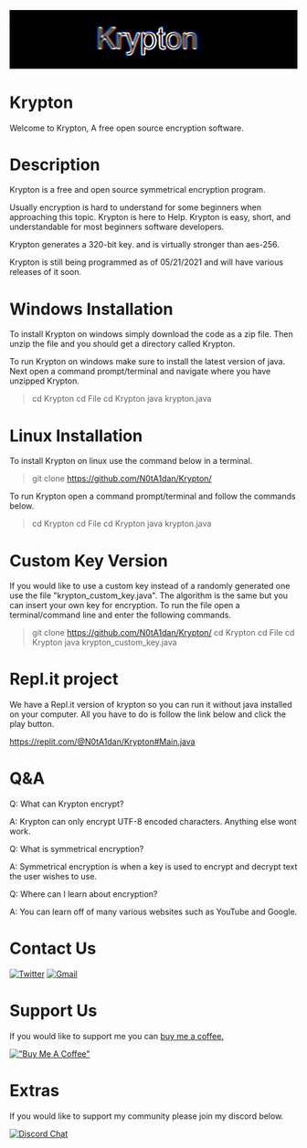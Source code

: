 ![Screenshot](/logo/Krypton.jpg)
# Krypton

Welcome to Krypton, A free open source encryption software.

# Description

Krypton is a free and open source symmetrical encryption program.

Usually encryption is hard to understand for some beginners when approaching this topic. Krypton is here to Help. 
Krypton is easy, short, and understandable for most beginners software developers. 

Krypton generates a 320-bit key. and is virtually stronger than aes-256.

Krypton is still being programmed as of 05/21/2021 and will have various releases of it soon.

# Windows Installation 

To install Krypton on windows simply download the code as a zip file. Then unzip the file and you should get a directory called Krypton.

To run Krypton on windows make sure to install the latest version of java. Next open a command prompt/terminal and navigate where you have unzipped Krypton.

> cd Krypton
> cd File
> cd Krypton
> java krypton.java

# Linux Installation

To install Krypton on linux use the command below in a terminal.

> git clone https://github.com/N0tA1dan/Krypton/

To run Krypton open a command prompt/terminal and follow the commands below.

> cd Krypton
> cd File
> cd Krypton
> java krypton.java

# Custom Key Version

If you would like to use a custom key instead of a randomly generated one use the file "krypton_custom_key.java". The algorithm is the same but you can insert your own key for encryption. To run the file open a terminal/command line and enter the following commands.

> git clone https://github.com/N0tA1dan/Krypton/
> cd Krypton
> cd File
> cd Krypton
> java krypton_custom_key.java

# Repl.it project

We have a Repl.it version of krypton so you can run it without java installed on your computer. All you have to do is follow the link below and click the play button.

https://replit.com/@N0tA1dan/Krypton#Main.java

# Q&A

Q: What can Krypton encrypt?

A: Krypton can only encrypt UTF-8 encoded characters. Anything else wont work.


Q: What is symmetrical encryption?

A: Symmetrical encryption is when a key is used to encrypt and decrypt text the user wishes to use.


Q: Where can I learn about encryption?

A: You can learn off of many various websites such as YouTube and Google.


# Contact Us

[![Twitter](https://img.shields.io/badge/Twitter-1DA1F2?style=for-the-badge&logo=twitter&logoColor=white)](https://twitter.com/KryptonEncrypt) [![Gmail](https://img.shields.io/badge/Gmail-D14836?style=for-the-badge&logo=gmail&logoColor=white)](https://mail.google.com/mail/u/0/?fs=1&to=notaidan420@gmail.com&tf=cm)


# Support Us 

If you would like to support me you can [buy me a coffee.](https://www.buymeacoffee.com/notaidan)

[!["Buy Me A Coffee"](https://www.buymeacoffee.com/assets/img/custom_images/orange_img.png)](https://www.buymeacoffee.com/notaidan)


# Extras

If you would like to support my community please join my discord below.

[![Discord Chat](https://img.shields.io/badge/Discord-7289DA?style=for-the-badge&logo=discord&logoColor=white)](https://discord.gg/2AY6PDUFUN)

